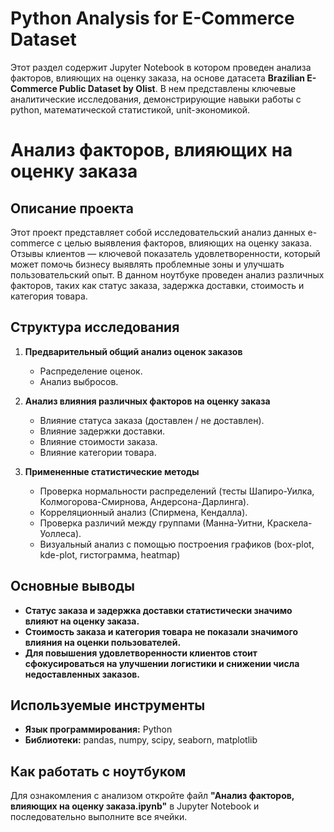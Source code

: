 # Python Analysis for E-Commerce Dataset

Этот раздел содержит Jupyter Notebook в котором проведен анализа факторов, влияющих на оценку заказа, на основе датасета **Brazilian E-Commerce Public Dataset by Olist**. В нем представлены ключевые аналитические исследования, демонстрирующие навыки работы с python, математической статистикой, unit-экономикой.

# Анализ факторов, влияющих на оценку заказа

## Описание проекта  
Этот проект представляет собой исследовательский анализ данных e-commerce с целью выявления факторов, влияющих на оценку заказа.  
Отзывы клиентов — ключевой показатель удовлетворенности, который может помочь бизнесу выявлять проблемные зоны и улучшать пользовательский опыт.
В данном ноутбуке проведен анализ различных факторов, таких как статус заказа, задержка доставки, стоимость и категория товара.

## Структура исследования  
1. **Предварительный общий анализ оценок заказов**  
   - Распределение оценок.  
   - Анализ выбросов.

2. **Анализ влияния различных факторов на оценку заказа**  
   - Влияние статуса заказа (доставлен / не доставлен).  
   - Влияние задержки доставки.
   - Влияние стоимости заказа.
   - Влияние категории товара. 

3. **Примененные статистические методы**  
   - Проверка нормальности распределений (тесты Шапиро-Уилка, Колмогорова-Смирнова, Андерсона-Дарлинга).
   - Корреляционный анализ (Спирмена, Кендалла).
   - Проверка различий между группами (Манна-Уитни, Краскела-Уоллеса).
   - Визуальный анализ с помощью построения графиков (box-plot, kde-plot, гистограмма, heatmap)  

## Основные выводы  
- **Статус заказа и задержка доставки статистически значимо влияют на оценку заказа.**  
- **Стоимость заказа и категория товара не показали значимого влияния на оценки пользователей.**  
- **Для повышения удовлетворенности клиентов стоит сфокусироваться на улучшении логистики и снижении числа недоставленных заказов.**

## Используемые инструменты  
- **Язык программирования:** Python  
- **Библиотеки:** pandas, numpy, scipy, seaborn, matplotlib

## Как работать с ноутбуком  
Для ознакомления с анализом откройте файл **"Анализ факторов, влияющих на оценку заказа.ipynb"** в Jupyter Notebook и последовательно выполните все ячейки.  
